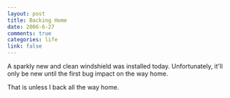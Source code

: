 ```yaml
--- 
layout: post
title: Backing Home
date: 2006-6-27
comments: true
categories: life
link: false
---
```

A sparkly new and clean windshield was installed today. Unfortunately, it'll only be new until the first bug impact on the way home.

That is unless I back all the way home.
